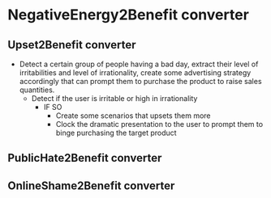 # NegativeEnergy2Benefit converter
## Upset2Benefit converter
- Detect a certain group of people having a bad day, extract their level of irritabilities and level of irrationality, create some advertising strategy accordingly that can prompt them to purchase the product to raise sales quantities.
  - Detect if the user is irritable or high in irrationality
    - IF SO
      - Create some scenarios that upsets them more
      - Clock the dramatic presentation to the user to prompt them to binge purchasing the target product

## PublicHate2Benefit converter

## OnlineShame2Benefit converter